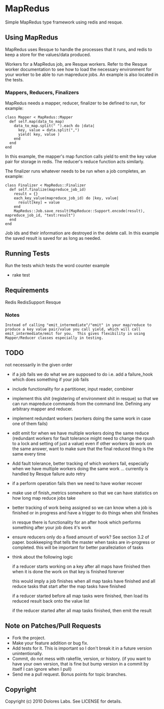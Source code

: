 MapRedus
=========

Simple MapRedus type framework using redis and resque.

Using MapRedus
---------------

MapRedus uses Resque to handle the processes that it runs,
and redis to keep a store for the values/data produced.

Workers for a MapRedus job, are Resque workers.  Refer to the
Resque worker documentation to see how to load the necessary
environment for your worker to be able to run mapreduce jobs.
An example is also located in the tests.

### Mappers, Reducers, Finalizers
MapRedus needs a mapper, reducer, finalizer to be defined to run, for example:

    class Mapper < MapRedus::Mapper
      def self.map(data_to_map)
        data_to_map.split(" ").each do |data|
          key, value = data.split(",")
          yield( key, value )
        end
      end
    end

In this example, the mapper's map function calls yield to emit the key value pair
for storage in redis.  The reducer's reduce function acts similarly.

The finalizer runs whatever needs to be run when a job completes, an example:

    class Finalizer < MapRedus::Finalizer
      def self.finalize(mapreduce_job_id)
        result = {}
        each_key_value(mapreduce_job_id) do |key, value|
          result[key] = value
        end
        MapRedus::Job.save_result(MapReduce::Support.encode(result), mapreduce_job_id, "test:result")
      end
    end

Job ids and their information are destroyed in the delete call.  In this example
the saved result is saved for as long as needed.

Running Tests
-------------
Run the tests which tests the word counter example
* rake test

Requirements
------------
Redis
RedisSupport
Resque

### Notes
    Instead of calling "emit_intermediate"/"emit" in your map/reduce to
    produce a key value pair/value you call yield, which will call
    emit_intermediate/emit for you.  This gives flexibility in using
    Mapper/Reducer classes especially in testing.

TODO
----
not necessarily in the given order

* if a job fails we do what we are supposed to do
  i.e. add a failure_hook which does something if your job fails

* include functionality for a partitioner, input reader, combiner

* implement this shit (registering of environment shit in resque) so that we can run mapreduce commands from
  the command line.  Defining any arbitrary mapper and reducer.

* implement redundant workers (workers doing the same work in case one of them fails)

* edit emit for when we have multiple workers doing the same reduce
  (redundant workers for fault tolerance might need to change
  the rpush to a lock and setting of just a value)
  even if other workers do work on the same answer, want to make sure
  that the final reduced thing is the same every time

* Add fault tolerance, better tracking of which workers fail, especially
  when we have multiple workers doing the same work
  ... currently is handled by Resque failure auto retry

* if a perform operation fails then we need to have worker recover

* make use of finish_metrics somewhere so that we can have statistics on how
  long map reduce jobs take

* better tracking of work being assigned so we can know when a job is finished
  or in progress and have a trigger to do things when shit finishes
  
    in resque there is functionality for an after hook
    which performs something after your job does it's work

* ensure reducers only do a fixed amount of work?
  See section 3.2 of paper. bookkeeping
  that tells the master when tasks are in-progress or completed.
  this will be important for better paralleziation of tasks

* think about the following logic

    if a reducer starts working on a key after all maps have finished
    then when it is done the work on that key is finished forerver
    
    this would imply a job finishes when all map tasks have finished
    and all reduce tasks that start after the map tasks have finished
    
    if a reducer started before all map tasks were finished, then
    load its reduced result back onto the value list
    
    if the reducer started after all map tasks finished, then emit
    the result

Note on Patches/Pull Requests
-----------------------------
 
* Fork the project.
* Make your feature addition or bug fix.
* Add tests for it. This is important so I don't break it in a
  future version unintentionally.
* Commit, do not mess with rakefile, version, or history.
	(if you want to have your own version, that is fine but bump version in a commit by itself I can ignore when I pull)
* Send me a pull request. Bonus points for topic branches.
    
## Copyright
Copyright (c) 2010 Dolores Labs. See LICENSE for details.
